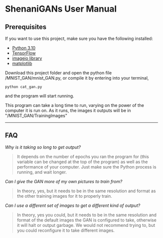 # ShenaniGANs User Manual

## Prerequisites

If you want to use this project, make sure you have the following installed:

- [Python 3.10](https://www.python.org/downloads/)
- [TensorFlow](https://www.tensorflow.org/install)
- [imageio library](https://imageio.readthedocs.io/en/stable/getting_started/installation.html)
- [matplotlib](https://matplotlib.org/stable/users/getting_started/index.html#installation-quick-start)

Download this project folder and open the python file /MNIST_GAN/mnist_GAN.py, or compile it by entering into your terminal,

```
python cat_gan.py
```

and the program will start running.

This program can take a long time to run, varying on the power of the computer it is run on. As it runs, the images it outputs will be in "/MNIST_GAN/TrainingImages"

---

## FAQ

_Why is it taking so long to get output?_

> It depends on the number of epochs you ran the program for (this variable can be changed at the top of the program) as well as the performance of your computer. Just make sure the Python process is running, and wait longer.

_Can I give the GAN more of my own pictures to train from?_

> In theory, yes, but it needs to be in the same resolution and format as the other training images for it to properly train.

_Can I use a different set of images to get a different kind of output?_

> In theory, yes you could, but it needs to be in the same resolution and format of the default images the GAN is configured to take, otherwise it will halt or output garbage. We would not recommend trying to, but you could reconfigure it to take different images.
